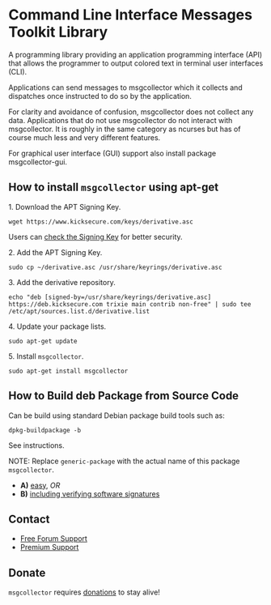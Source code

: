# Command Line Interface Messages Toolkit Library #

A programming library providing an application programming interface (API)
that allows the programmer to output colored text in terminal user interfaces
(CLI).

Applications can send messages to msgcollector which it collects and
dispatches once instructed to do so by the application.

For clarity and avoidance of confusion, msgcollector does not collect any
data. Applications that do not use msgcollector do not interact with
msgcollector. It is roughly in the same category as ncurses but has of course
much less and very different features.

For graphical user interface (GUI) support also install package
msgcollector-gui.

## How to install `msgcollector` using apt-get ##

1\. Download the APT Signing Key.

```
wget https://www.kicksecure.com/keys/derivative.asc
```

Users can [check the Signing Key](https://www.kicksecure.com/wiki/Signing_Key) for better security.

2\. Add the APT Signing Key.

```
sudo cp ~/derivative.asc /usr/share/keyrings/derivative.asc
```

3\. Add the derivative repository.

```
echo "deb [signed-by=/usr/share/keyrings/derivative.asc] https://deb.kicksecure.com trixie main contrib non-free" | sudo tee /etc/apt/sources.list.d/derivative.list
```

4\. Update your package lists.

```
sudo apt-get update
```

5\. Install `msgcollector`.

```
sudo apt-get install msgcollector
```

## How to Build deb Package from Source Code ##

Can be build using standard Debian package build tools such as:

```
dpkg-buildpackage -b
```

See instructions.

NOTE: Replace `generic-package` with the actual name of this package `msgcollector`.

* **A)** [easy](https://www.kicksecure.com/wiki/Dev/Build_Documentation/generic-package/easy), _OR_
* **B)** [including verifying software signatures](https://www.kicksecure.com/wiki/Dev/Build_Documentation/generic-package)

## Contact ##

* [Free Forum Support](https://forums.kicksecure.com)
* [Premium Support](https://www.kicksecure.com/wiki/Premium_Support)

## Donate ##

`msgcollector` requires [donations](https://www.kicksecure.com/wiki/Donate) to stay alive!
